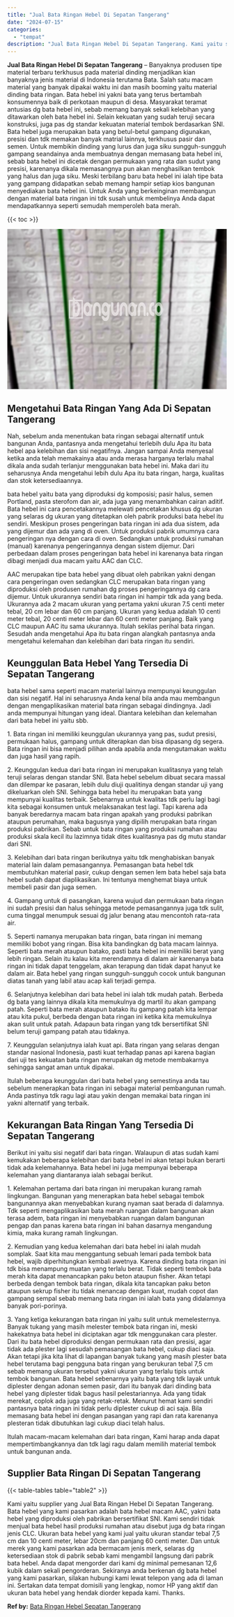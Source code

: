 ```yaml
---
title: "Jual Bata Ringan Hebel Di Sepatan Tangerang"
date: "2024-07-15"
categories: 
  - "tempat"
description: "Jual Bata Ringan Hebel Di Sepatan Tangerang. Kami yaitu supplier yang Jual Bata Ringan Hebel Di Sepatan Tangerang. Bata hebel yang kami pasarkan adalah bata..."
---
```


**Jual Bata Ringan Hebel Di Sepatan Tangerang** – Banyaknya produsen tipe material terbaru terkhusus pada material dinding menjadikan kian banyaknya jenis material di Indonesia terutama Bata. Salah satu macam material yang banyak dipakai waktu ini dan masih booming yaitu material dinding bata ringan. Bata hebel ini yakni bata yang terus bertambah konsumennya baik di perkotaan maupun di desa. Masyarakat teramat antusias dg bata hebel ini, sebab memang banyak sekali kelebihan yang ditawarkan oleh bata hebel ini. Selain kekuatan yang sudah teruji secara konstruksi, juga pas dg standar kekuatan material tembok berdasarkan SNI. Bata hebel juga merupakan bata yang betul-betul gampang digunakan, presisi dan tdk memakan banyak matrial lainnya, terkhusus pasir dan semen. Untuk membikin dinding yang lurus dan juga siku sungguh-sungguh gampang seandainya anda membuatnya dengan memasang bata hebel ini, sebab bata hebel ini dicetak dengan permukaan yang rata dan sudut yang presisi, karenanya dikala memasangnya pun akan menghasilkan tembok yang halus dan juga siku. Meski terbilang baru bata hebel ini ialah tipe bata yang gampang didapatkan sebab memang hampir setiap kios bangunan menyediakan bata hebel ini. Untuk Anda yang berkeinginan membangun dengan material bata ringan ini tdk susah untuk membelinya Anda dapat mendapatkannya seperti semudah memperoleh bata merah.

{{< toc >}}

![Jual Bata Ringan Hebel Di Sepatan Tangerang](/images/jual-hebel-murah-11.png)

## Mengetahui Bata Ringan Yang Ada Di Sepatan Tangerang

Nah, sebelum anda menentukan bata ringan sebagai alternatif untuk bangunan Anda, pantasnya anda mengetahui terlebih dulu Apa itu bata hebel apa kelebihan dan sisi negatifnya. Jangan sampai Anda menyesal ketika anda telah memakainya atau anda merasa harganya terlalu mahal dikala anda sudah terlanjur menggunakan bata hebel ini. Maka dari itu seharusnya Anda mengetahui lebih dulu Apa itu bata ringan, harga, kualitas dan stok ketersediaannya.

bata hebel yaitu bata yang diproduksi dg komposisi; pasir halus, semen Portland, pasta sterofom dan air, ada juga yang menambahkan cairan aditif. Bata hebel ini cara pencetakannya melewati pencetakan khusus dg ukuran yang selaras dg ukuran yang ditetapkan oleh pabrik produksi bata hebel itu sendiri. Meskipun proses pengeringan bata ringan ini ada dua sistem, ada yang dijemur dan ada yang di oven. Untuk produksi pabrik umumnya cara pengeringan nya dengan cara di oven. Sedangkan untuk produksi rumahan (manual) karenanya pengeringannya dengan sistem dijemur. Dari perbedaan dalam proses pengeringan bata hebel ini karenanya bata ringan dibagi menjadi dua macam yaitu AAC dan CLC.

AAC merupakan tipe bata hebel yang dibuat oleh pabrikan yakni dengan cara pengeringan oven sedangkan CLC merupakan bata ringan yang diproduksi oleh produsen rumahan dg proses pengeringannya dg cara dijemur. Untuk ukurannya sendiri bata ringan ini hampir tdk ada yang beda. Ukurannya ada 2 macam ukuran yang pertama yakni ukuran 7.5 centi meter tebal, 20 cm lebar dan 60 cm panjang. Ukuran yang kedua adalah 10 centi meter tebal, 20 centi meter lebar dan 60 centi meter panjang. Baik yang CLC maupun AAC itu sama ukurannya. Itulah sekilas perihal bata ringan. Sesudah anda mengetahui Apa itu bata ringan alangkah pantasnya anda mengetahui kelemahan dan kelebihan dari bata ringan itu sendiri.

## Keunggulan Bata Hebel Yang Tersedia Di Sepatan Tangerang

bata hebel sama seperti macam material lainnya mempunyai keunggulan dan sisi negatif. Hal ini seharusnya Anda kenal bila anda mau membangun dengan mengaplikasikan material bata ringan sebagai dindingnya. Jadi anda mempunyai hitungan yang ideal. Diantara kelebihan dan kelemahan dari bata hebel ini yaitu sbb.

1\. Bata ringan ini memiliki keunggulan ukurannya yang pas, sudut presisi, permukaan halus, gampang untuk diterapkan dan bisa dipasang dg segera. Bata ringan ini bisa menjadi pilihan anda apabila anda mengutamakan waktu dan juga hasil yang rapih.

2\. Keunggulan kedua dari bata ringan ini merupakan kualitasnya yang telah teruji selaras dengan standar SNI. Bata hebel sebelum dibuat secara massal dan dilempar ke pasaran, lebih dulu diuji qualitinya dengan standar uji yang dikeluarkan oleh SNI. Sehingga bata hebel itu merupakan bata yang mempunyai kualitas terbaik. Sebenarnya untuk kwalitas tdk perlu lagi bagi kita sebagai konsumen untuk melaksanakan test lagi. Tapi karena ada banyak beredarnya macam bata ringan apakah yang produksi pabrikan ataupun perumahan, maka bagusnya yang dipilih merupakan bata ringan produksi pabrikan. Sebab untuk bata ringan yang produksi rumahan atau produksi skala kecil itu lazimnya tidak dites kualitasnya pas dg mutu standar dari SNI.

3\. Kelebihan dari bata ringan berikutnya yaitu tdk menghabiskan banyak material lain dalam pemasangannya. Pemasangan bata hebel tdk membutuhkan material pasir, cukup dengan semen lem bata hebel saja bata hebel sudah dapat diaplikasikan. Ini tentunya menghemat biaya untuk membeli pasir dan juga semen.

4\. Gampang untuk di pasangkan, karena wujud dan permukaan bata ringan ini sudah presisi dan halus sehingga metode pemasangannya juga tdk sulit, cuma tinggal menumpuk sesuai dg jalur benang atau mencontoh rata-rata air.

5\. Seperti namanya merupakan bata ringan, bata ringan ini memang memiliki bobot yang ringan. Bisa kita bandingkan dg bata macam lainnya. Seperti bata merah ataupun batako, pasti bata hebel ini memiliki berat yang lebih ringan. Selain itu kalau kita merendamnya di dalam air karenanya bata ringan ini tidak dapat tenggelam, akan terapung dan tidak dapat hanyut ke dalam air. Bata hebel yang ringan sungguh-sungguh cocok untuk bangunan diatas tanah yang labil atau acap kali terjadi gempa.

6\. Selanjutnya kelebihan dari bata hebel ini ialah tdk mudah patah. Berbeda dg bata yang lainnya dikala kita memukulnya dg martil itu akan gampang patah. Seperti bata merah ataupun batako itu gampang patah kita lempar atau kita pukul, berbeda dengan bata ringan ini ketika kita memukulnya akan sulit untuk patah. Adapaun bata ringan yang tdk bersertifikat SNI belum teruji gampang patah atau tidaknya.

7\. Keunggulan selanjutnya ialah kuat api. Bata ringan yang selaras dengan standar nasional Indonesia, pasti kuat terhadap panas api karena bagian dari uji tes kekuatan bata ringan merupakan dg metode membakarnya sehingga sangat aman untuk dipakai.

Itulah beberapa keunggulan dari bata hebel yang semestinya anda tau sebelum menerapkan bata ringan ini sebagai material pembangunan rumah. Anda pastinya tdk ragu lagi atau yakin dengan memakai bata ringan ini yakni alternatif yang terbaik.

## Kekurangan Bata Ringan Yang Tersedia Di Sepatan Tangerang

Berikut ini yaitu sisi negatif dari bata ringan. Walaupun di atas sudah kami kemukakan beberapa kelebihan dari bata hebel ini akan tetapi bukan berarti tidak ada kelemahannya. Bata hebel ini juga mempunyai beberapa kelemahan yang diantaranya ialah sebagai berikut.

1\. Kelemahan pertama dari bata ringan ini merupakan kurang ramah lingkungan. Bangunan yang menerapkan bata hebel sebagai tembok bangunannya akan menyebabkan kurang nyaman saat berada di dalamnya. Tdk seperti mengaplikasikan bata merah ruangan dalam bangunan akan terasa adem, bata ringan ini menyebabkan ruangan dalam bangunan pengap dan panas karena bata ringan ini bahan dasarnya mengandung kimia, maka kurang ramah lingkungan.

2\. Kemudian yang kedua kelemahan dari bata hebel ini ialah mudah somplak. Saat kita mau menggantung sebuah lemari pada tembok bata hebel, wajib diperhitungkan kembali awetnya. Karena dinding bata ringan ini tdk bisa menampung muatan yang terlalu berat. Tidak seperti tembok bata merah kita dapat menancapkan paku beton ataupun fisher. Akan tetapi berbeda dengan tembok bata ringan, dikala kita tancapkan paku beton ataupun sekrup fisher itu tidak menancap dengan kuat, mudah copot dan gampang sempal sebab memang bata ringan ini ialah bata yang didalamnya banyak pori-porinya.

3\. Yang ketiga kekurangan bata ringan ini yaitu sulit untuk memelesternya. Banyak tukang yang masih melester tembok bata ringan ini, meski hakekatnya bata hebel ini diciptakan agar tdk menggunakan cara plester. Dari itu bata hebel diproduksi dengan permukaan rata dan presisi, agar tidak ada plester lagi sesudah pemasangan bata hebel, cukup diaci saja. Akan tetapi jika kita lihat di lapangan banyak tukang yang masih plester bata hebel terutama bagi pengguna bata ringan yang berukuran tebal 7,5 cm sebab memang ukuran tersebut yakni ukuran yang terlalu tipis untuk tembok bangunan. Bata hebel sebenarnya yaitu bata yang tdk layak untuk diplester dengan adonan semen pasir, dari itu banyak dari dinding bata hebel yang diplester tidak bagus hasil pelestariannya. Ada yang tidak merekat, coplok ada juga yang retak-retak. Menurut hemat kami sendiri pantasnya bata ringan ini tidak perlu diplester cukup di aci saja. Bila memasang bata hebel ini dengan pasangan yang rapi dan rata karenanya plesteran tidak dibutuhkan lagi cukup diaci telah halus.

Itulah macam-macam kelemahan dari bata ringan, Kami harap anda dapat mempertimbangkannya dan tdk lagi ragu dalam memilih material tembok untuk bangunan anda.

## Supplier Bata Ringan Di Sepatan Tangerang

{{< table-tables table="table2" >}}

Kami yaitu supplier yang Jual Bata Ringan Hebel Di Sepatan Tangerang. Bata hebel yang kami pasarkan adalah bata hebel macam AAC, yakni bata hebel yang diproduksi oleh pabrikan bersertifikat SNI. Kami sendiri tidak menjual bata hebel hasil produksi rumahan atau disebut juga dg bata ringan jenis CLC. Ukuran bata hebel yang kami jual yaitu ukuran standar tebal 7,5 cm dan 10 centi meter, lebar 20cm dan panjang 60 centi meter. Dan untuk merek yang kami pasarkan ada bermacam jenis merk, selaras dg ketersediaan stok di pabrik sebab kami mengambil langsung dari pabrik bata hebel. Anda dapat mengorder dari kami dg minimal pemesanan 12,6 kubik dalam sekali pengorderan. Sekiranya anda berkenan dg bata hebel yang kami pasarkan, silakan hubungi kami lewat telepon yang ada di laman ini. Sertakan data tempat domisili yang lengkap, nomor HP yang aktif dan ukuran bata hebel yang hendak diorder kepada kami. Thanks.

**Ref by:** [Bata Ringan Hebel Sepatan Tangerang](https://id.wikipedia.org/wiki/Bata)
